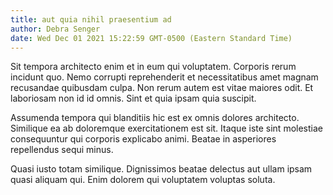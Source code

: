 ```yaml
---
title: aut quia nihil praesentium ad
author: Debra Senger
date: Wed Dec 01 2021 15:22:59 GMT-0500 (Eastern Standard Time)
---
```

Sit tempora architecto enim et in eum qui voluptatem. Corporis rerum incidunt quo. Nemo corrupti reprehenderit et necessitatibus amet magnam recusandae quibusdam culpa. Non rerum autem est vitae maiores odit. Et laboriosam non id id omnis. Sint et quia ipsam quia suscipit.

 Assumenda tempora qui blanditiis hic est ex omnis dolores architecto. Similique ea ab doloremque exercitationem est sit. Itaque iste sint molestiae consequuntur qui corporis explicabo animi. Beatae in asperiores repellendus sequi minus.

 Quasi iusto totam similique. Dignissimos beatae delectus aut ullam ipsam quasi aliquam qui. Enim dolorem qui voluptatem voluptas soluta.